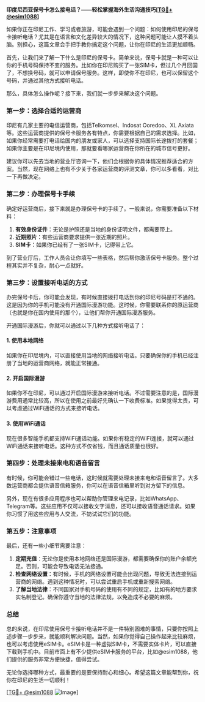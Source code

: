 **印度尼西亚保号卡怎么接电话？——轻松掌握海外生活沟通技巧[[TG💪+ @esim1088](https://t.me/s/esim1088)]**

如果你正在印尼工作、学习或者旅游，可能会遇到一个问题：如何使用印尼的保号卡接听电话？尤其是在语言和文化差异较大的情况下，这种问题可能让人摸不着头脑。别担心，这篇文章会手把手教你搞定这个问题，让你在印尼的生活更加顺畅。

首先，让我们来了解一下什么是印尼的保号卡。简单来说，保号卡就是一种可以让你的手机号码保持不变的服务。比如你在印尼购买了一张SIM卡，但过几个月回国了，不想换号码，就可以申请保号服务。这样，即使你不在印尼，也可以保留这个号码，并通过其他方式接听电话。

那么，具体怎么操作呢？接下来，我们就一步步来解决这个问题。

### 第一步：选择合适的运营商

印尼有几家主要的电信运营商，包括Telkomsel、Indosat Ooredoo、XL Axiata等。这些运营商提供的保号卡服务各有特点，你需要根据自己的需求选择。比如，如果你经常需要打电话给国内的朋友或家人，可以选择支持国际长途拨打的套餐；如果你主要是在印尼境内使用，那就要看哪家运营商在你所在的城市信号更好。

建议你可以先去当地的营业厅咨询一下，他们会根据你的具体情况推荐适合的方案。当然，现在网络上也有不少关于各家运营商的评测文章，你可以多看看，对比一下再做决定。

### 第二步：办理保号卡手续

确定好运营商后，接下来就是办理保号卡的手续了。一般来说，你需要准备以下材料：

1. **有效身份证件**：无论是护照还是当地的身份证明文件，都需要带上。
2. **近期照片**：有些运营商要求提供一张近期的照片。
3. **SIM卡**：如果你已经有了一张SIM卡，记得带上它。

到了营业厅后，工作人员会让你填写一些表格，然后帮你激活保号卡服务。整个过程其实并不复杂，耐心一点就好。

### 第三步：设置接听电话的方式

办完保号卡后，你可能会发现，有时候直接拨打电话到你的印尼号码是打不通的。这是因为你的手机可能没有开通国际漫游功能。这时候，你需要联系你的原运营商（也就是你在国内使用的那个），让他们帮你开通国际漫游服务。

开通国际漫游后，你就可以通过以下几种方式接听电话了：

#### 1. 使用本地网络
如果你在印尼境内，可以直接使用当地的网络接听电话。只要确保你的手机已经注册了当地的运营商网络，就能正常接通。

#### 2. 开启国际漫游
如果你不在印尼，可以通过开启国际漫游来接听电话。不过需要注意的是，国际漫游费用通常比较高，所以在使用之前最好先确认一下收费标准。如果觉得太贵，可以考虑通过WiFi通话的方式来接听电话。

#### 3. 使用WiFi通话
现在很多智能手机都支持WiFi通话功能。如果你有稳定的WiFi连接，就可以通过WiFi通话来接听电话。这种方式不仅省钱，而且通话质量也很好。

### 第四步：处理未接来电和语音留言

有时候，你可能会错过一些电话，这时候就需要处理未接来电和语音留言了。大多数运营商都会提供语音信箱服务，你可以在语音信箱里听到对方留下的信息。

另外，现在有很多应用程序也可以帮助你管理来电记录，比如WhatsApp、Telegram等。这些应用不仅可以接收文字消息，还可以接收语音通话请求。如果你习惯了用这些应用与人交流，不妨试试它们的功能。

### 第五步：注意事项

最后，还有一些小细节需要注意：

1. **定期充值**：无论你是使用本地网络还是国际漫游，都需要确保你的账户余额充足。否则，可能会导致电话无法接通。
2. **检查网络设置**：有时候，手机的网络设置可能会出现问题，导致无法连接到运营商的网络。遇到这种情况时，可以尝试重启手机或重新搜索网络。
3. **了解当地法律**：不同国家对手机号码的使用有不同的规定，比如有的地方要求实名制登记。确保你遵守当地的法律法规，以免造成不必要的麻烦。

### 总结

总的来说，在印尼使用保号卡接听电话并不是一件特别困难的事情，只要你按照上述步骤一步步来，就能顺利解决问题。当然，如果你觉得自己操作起来比较麻烦，也可以考虑使用eSIM卡。eSIM卡是一种虚拟SIM卡，不需要实体卡片，可以直接下载到手机中。目前市面上有不少提供eSIM卡服务的平台，比如@esim1088，他们提供的服务非常方便快捷，值得尝试。

无论你选择哪种方式，最重要的是要保持耐心和细心。希望这篇文章能帮到你，祝你在印尼的生活一切顺利！

[[TG💪+ @esim1088](https://t.me/s/esim1088) ![Image](https://i.postimg.cc/4NQfJmqS/Snipaste-2025-05-13-00-14-12.png)]